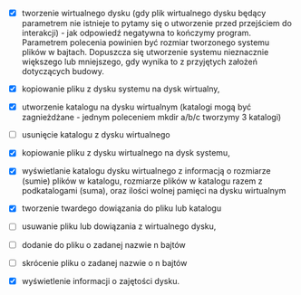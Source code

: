 - [x] tworzenie wirtualnego dysku (gdy plik wirtualnego dysku będący parametrem nie
istnieje to pytamy się o utworzenie przed przejściem do interakcji) - jak odpowiedź
negatywna to kończymy program. Parametrem polecenia powinien być rozmiar
tworzonego systemu plików w bajtach. Dopuszcza się utworzenie systemu
nieznacznie większego lub mniejszego, gdy wynika to z przyjętych założeń
dotyczących budowy.

- [x] kopiowanie pliku z dysku systemu na dysk wirtualny,

- [x] utworzenie katalogu na dysku wirtualnym (katalogi mogą być zagnieżdżane -
jednym poleceniem mkdir a/b/c tworzymy 3 katalogi)

- [ ] usunięcie katalogu z dysku wirtualnego

- [x] kopiowanie pliku z dysku wirtualnego na dysk systemu,

- [x] wyświetlanie katalogu dysku wirtualnego z informacją o rozmiarze (sumie) plików
w katalogu, rozmiarze plików w katalogu razem z podkatalogami (suma), oraz ilości
wolnej pamięci na dysku wirtualnym

- [x] tworzenie twardego dowiązania do pliku lub katalogu

- [ ] usuwanie pliku lub dowiązania z wirtualnego dysku,

- [ ] dodanie do pliku o zadanej nazwie n bajtów

- [ ] skrócenie pliku o zadanej nazwie o n bajtów

- [x] wyświetlenie informacji o zajętości dysku.